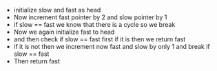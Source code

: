 - initialize slow and fast as head
- Now increment fast pointer by 2 and slow pointer by 1
- if slow == fast we know that there is a cycle so we break
- Now we again initialize fast to head
- and then check if slow == fast first if it is then we return fast
- if it is not then we increment now fast and slow by only 1 and break if slow == fast
- Then return fast